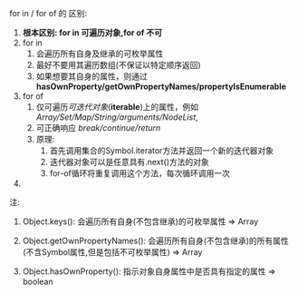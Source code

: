 for in / for of 的 区别:
1. **根本区别: for in 可遍历对象,for of 不可**
2. for in 
   1. 会遍历所有自身及继承的可枚举属性
   2. 最好不要用其遍历数组(不保证以特定顺序返回)
   3. 如果想要其自身的属性，则通过 **hasOwnProperty/getOwnPropertyNames/propertyIsEnumerable**
3. for of 
   1. 仅可遍历*可迭代对象*(**iterable**)上的属性，例如 *Array/Set/Map/String/arguments/NodeList*,
   2. 可正确响应 *break/continue/return*
   3. 原理:
      1. 首先调用集合的Symbol.iterator方法并返回一个新的迭代器对象
      2. 迭代器对象可以是任意具有.next()方法的对象
      3. for-of循环将重复调用这个方法，每次循环调用一次
4. 
注:
   1. Object.keys(): 会遍历所有自身(不包含继承)的可枚举属性 => Array
   2. Object.getOwnPropertyNames(): 会遍历所有自身(不包含继承)的所有属性(不含Symbol属性,但是包括不可枚举属性) => Array

   1. Object.hasOwnProperty(): 指示对象自身属性中是否具有指定的属性 => boolean